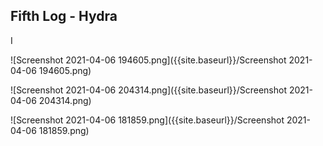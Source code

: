 ## Fifth Log - Hydra

I

![Screenshot 2021-04-06 194605.png]({{site.baseurl}}/Screenshot 2021-04-06 194605.png)

![Screenshot 2021-04-06 204314.png]({{site.baseurl}}/Screenshot 2021-04-06 204314.png)

![Screenshot 2021-04-06 181859.png]({{site.baseurl}}/Screenshot 2021-04-06 181859.png)
